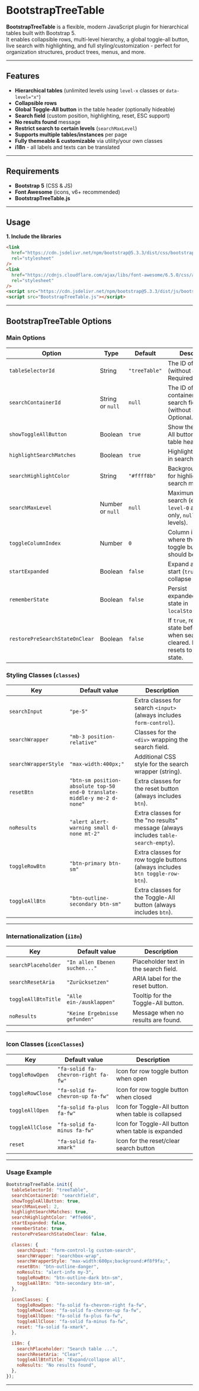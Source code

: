 # BootstrapTreeTable

**BootstrapTreeTable** is a flexible, modern JavaScript plugin for hierarchical tables built with Bootstrap 5.  
It enables collapsible rows, multi-level hierarchy, a global toggle-all button, live search with highlighting, and full styling/customization - perfect for organization structures, product trees, menus, and more.

---

## Features

- **Hierarchical tables** (unlimited levels using `level-x` classes or `data-level="x"`)
- **Collapsible rows**
- **Global Toggle-All button** in the table header (optionally hideable)
- **Search field** (custom position, highlighting, reset, ESC support)
- **No results found** message
- **Restrict search to certain levels** (`searchMaxLevel`)
- **Supports multiple tables/instances** per page
- **Fully themeable & customizable** via utility/your own classes
- **i18n** - all labels and texts can be translated

---

## Requirements

- **Bootstrap 5** (CSS & JS)
- **Font Awesome** (icons, v6+ recommended)
- **BootstrapTreeTable.js**

---

## Usage

**1. Include the libraries**

```html
<link
  href="https://cdn.jsdelivr.net/npm/bootstrap@5.3.3/dist/css/bootstrap.min.css"
  rel="stylesheet"
/>
<link
  href="https://cdnjs.cloudflare.com/ajax/libs/font-awesome/6.5.0/css/all.min.css"
  rel="stylesheet"
/>
<script src="https://cdn.jsdelivr.net/npm/bootstrap@5.3.3/dist/js/bootstrap.bundle.min.js"></script>
<script src="BootstrapTreeTable.js"></script>
```

---

## BootstrapTreeTable Options

### Main Options

| Option                         | Type             | Default       | Description                                                                                              |
| ------------------------------ | ---------------- | ------------- | -------------------------------------------------------------------------------------------------------- |
| `tableSelectorId`              | String           | `"treeTable"` | The ID of your table (without `#`). Required.                                                            |
| `searchContainerId`            | String or `null` | `null`        | The ID of the container for the search field (without `#`). Optional.                                    |
| `showToggleAllButton`          | Boolean          | `true`        | Show the Toggle-All button in the table header.                                                          |
| `highlightSearchMatches`       | Boolean          | `true`        | Highlight matches in search results.                                                                     |
| `searchHighlightColor`         | String           | `"#ffff8b"`   | Background color for highlighting search matches.                                                        |
| `searchMaxLevel`               | Number or `null` | `null`        | Maximum level to search (e.g. `1` for `level-0` and `level-1` only, `null` for all levels).              |
| `toggleColumnIndex`            | Number           | `0`           | Column index where the row toggle button should be placed.                                               |
| `startExpanded`                | Boolean          | `false`       | Expand all rows at start (`true`) or collapse (`false`).                                                 |
| `rememberState`                | Boolean          | `false`       | Persist expanded/collapsed state in `localStorage`.                                                      |
| `restorePreSearchStateOnClear` | Boolean          | `false`       | If `true`, restores the state before search when search is cleared. If `false`, resets to default state. |

### Styling Classes (`classes`)

| Key                  | Default value                                                            | Description                                                                        |
| -------------------- | ------------------------------------------------------------------------ | ---------------------------------------------------------------------------------- |
| `searchInput`        | `"pe-5"`                                                                 | Extra classes for search `<input>` (always includes `form-control`).               |
| `searchWrapper`      | `"mb-3 position-relative"`                                               | Classes for the `<div>` wrapping the search field.                                 |
| `searchWrapperStyle` | `"max-width:400px;"`                                                     | Additional CSS style for the search wrapper (string).                              |
| `resetBtn`           | `"btn-sm position-absolute top-50 end-0 translate-middle-y me-2 d-none"` | Extra classes for the reset button (always includes `btn`).                        |
| `noResults`          | `"alert alert-warning small d-none mt-2"`                                | Extra classes for the "no results" message (always includes `table-search-empty`). |
| `toggleRowBtn`       | `"btn-primary btn-sm"`                                                   | Extra classes for row toggle buttons (always includes `btn toggle-row-btn`).       |
| `toggleAllBtn`       | `"btn-outline-secondary btn-sm"`                                         | Extra classes for the Toggle-All button (always includes `btn`).                   |

---

### Internationalization (`i18n`)

| Key                 | Default value                 | Description                           |
| ------------------- | ----------------------------- | ------------------------------------- |
| `searchPlaceholder` | `"In allen Ebenen suchen..."` | Placeholder text in the search field. |
| `searchResetAria`   | `"Zurücksetzen"`              | ARIA label for the reset button.      |
| `toggleAllBtnTitle` | `"Alle ein-/ausklappen"`      | Tooltip for the Toggle-All button.    |
| `noResults`         | `"Keine Ergebnisse gefunden"` | Message when no results are found.    |

---

### Icon Classes (`iconClasses`)

| Key              | Default value                       | Description                                        |
| ---------------- | ----------------------------------- | -------------------------------------------------- |
| `toggleRowOpen`  | `"fa-solid fa-chevron-right fa-fw"` | Icon for row toggle button when open               |
| `toggleRowClose` | `"fa-solid fa-chevron-up fa-fw"`    | Icon for row toggle button when closed             |
| `toggleAllOpen`  | `"fa-solid fa-plus fa-fw"`          | Icon for Toggle-All button when table is collapsed |
| `toggleAllClose` | `"fa-solid fa-minus fa-fw"`         | Icon for Toggle-All button when table is expanded  |
| `reset`          | `"fa-solid fa-xmark"`               | Icon for the reset/clear search button             |

---

### Usage Example

```js
BootstrapTreeTable.init({
  tableSelectorId: "treeTable",
  searchContainerId: "searchfield",
  showToggleAllButton: true,
  searchMaxLevel: 2,
  highlightSearchMatches: true,
  searchHighlightColor: "#ffe066",
  startExpanded: false,
  rememberState: true,
  restorePreSearchStateOnClear: false,

  classes: {
    searchInput: "form-control-lg custom-search",
    searchWrapper: "searchbox-wrap",
    searchWrapperStyle: "max-width:600px;background:#f8f9fa;",
    resetBtn: "btn-outline-danger",
    noResults: "alert-info my-3",
    toggleRowBtn: "btn-outline-dark btn-sm",
    toggleAllBtn: "btn-secondary btn-sm",
  },

  iconClasses: {
    toggleRowOpen: "fa-solid fa-chevron-right fa-fw",
    toggleRowClose: "fa-solid fa-chevron-up fa-fw",
    toggleAllOpen: "fa-solid fa-plus fa-fw",
    toggleAllClose: "fa-solid fa-minus fa-fw",
    reset: "fa-solid fa-xmark",
  },

  i18n: {
    searchPlaceholder: "Search table ...",
    searchResetAria: "Clear",
    toggleAllBtnTitle: "Expand/collapse all",
    noResults: "No results found",
  },
});
```

---
